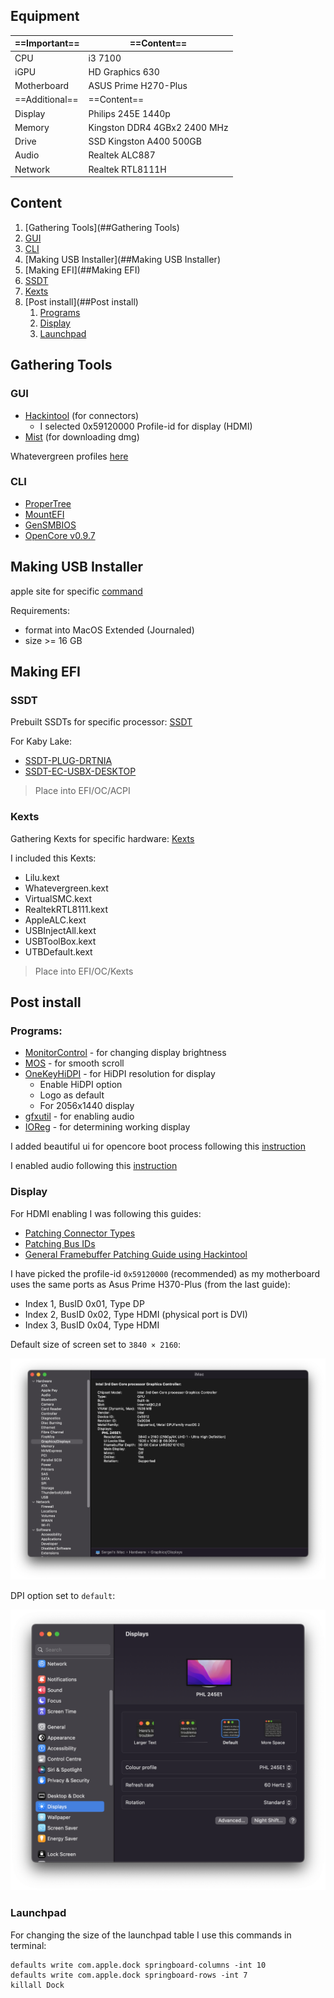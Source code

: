 ## Equipment

| ==Important== | ==Content== |
| ---- | ---- |
| CPU | i3 7100 |
| iGPU | HD Graphics 630 |
| Motherboard | ASUS Prime H270-Plus |
| ==Additional== | ==Content== |
| Display | Philips 245E 1440p |
| Memory | Kingston DDR4 4GBx2 2400 MHz |
| Drive | SSD Kingston A400 500GB |
| Audio | Realtek ALC887 |
| Network | Realtek RTL8111H |

## Content
1. [Gathering Tools](##Gathering Tools)
  1. [GUI](###GUI)
  2. [CLI](###CLI)
2. [Making USB Installer](##Making USB Installer)
3. [Making EFI](##Making EFI)
  1. [SSDT](###SSDT)
  2. [Kexts](###Kexts)
4. [Post install](##Post install)
   1. [Programs](###Programs)
   2. [Display](###Display)
   3. [Launchpad](###Launchpad)


## Gathering Tools
### GUI
- [Hackintool](https://github.com/benbaker76/Hackintool) (for connectors)
	- I selected 0x59120000 Profile-id for display (HDMI)
- [Mist](https://github.com/ninxsoft/Mist) (for downloading dmg)

Whatevergreen profiles [here](https://github.com/acidanthera/WhateverGreen/blob/master/Manual/FAQ.IntelHD.en.md)
### CLI
- [ProperTree](https://github.com/corpnewt/ProperTree)
- [MountEFI](https://github.com/corpnewt/MountEFI)
- [GenSMBIOS](https://github.com/corpnewt/GenSMBIOS)
- [OpenCore v0.9.7](https://github.com/acidanthera/OpenCorePkg/releases)

## Making USB Installer
apple site for specific [command](https://support.apple.com/en-us/101578)

Requirements:
- format into MacOS Extended (Journaled)
- size >= 16 GB

## Making EFI
### SSDT
Prebuilt SSDTs for specific processor: [SSDT](https://dortania.github.io/Getting-Started-With-ACPI/ssdt-methods/ssdt-prebuilt.html#intel-desktop-ssdts)

For Kaby Lake:
- [SSDT-PLUG-DRTNIA](https://github.com/dortania/Getting-Started-With-ACPI/blob/master/extra-files/compiled/SSDT-PLUG-DRTNIA.aml)
- [SSDT-EC-USBX-DESKTOP](https://github.com/dortania/Getting-Started-With-ACPI/blob/master/extra-files/compiled/SSDT-EC-USBX-DESKTOP.aml)

> Place into EFI/OC/ACPI
### Kexts
Gathering Kexts for specific hardware: [Kexts](https://dortania.github.io/OpenCore-Install-Guide/ktext.html#firmware-drivers)

I included this Kexts:
- Lilu.kext
- Whatevergreen.kext
- VirtualSMC.kext
- RealtekRTL8111.kext
- AppleALC.kext
- USBInjectAll.kext
- USBToolBox.kext
- UTBDefault.kext

> Place into EFI/OC/Kexts

## Post install
### Programs:

- [MonitorControl](https://github.com/MonitorControl/MonitorControl/releases) - for changing display brightness
- [MOS](https://mos.caldis.me) - for smooth scroll
- [OneKeyHiDPI](https://github.com/xzhih/one-key-hidpi) - for HiDPI resolution for display
	- Enable HiDPI option
	- Logo as default
	- For 2056x1440 display
- [gfxutil](https://github.com/acidanthera/gfxutil/releases) - for enabling audio
- [IOReg](https://github.com/khronokernel/IORegistryClone/blob/master/ioreg-302.zip) - for determining working display

I added beautiful ui for opencore boot process following this [instruction](https://dortania.github.io/OpenCore-Post-Install/cosmetic/gui.html)

I enabled audio following this [instruction](https://dortania.github.io/OpenCore-Post-Install/universal/audio.html)

### Display

For HDMI enabling I was following this guides: 

- [Patching Connector Types](https://dortania.github.io/OpenCore-Post-Install/gpu-patching/intel-patching/connector.html)
- [Patching Bus IDs](https://dortania.github.io/OpenCore-Post-Install/gpu-patching/intel-patching/busid.html#parsing-the-framebuffer)
- [General Framebuffer Patching Guide using Hackintool](https://www.tonymacx86.com/threads/guide-general-framebuffer-patching-guide-hdmi-black-screen-problem.269149/)

I have picked the profile-id `0x59120000` (recommended) as my motherboard uses the same ports as Asus Prime H370-Plus (from the last guide):
- Index 1, BusID 0x01, Type DP  
- Index 2, BusID 0x02, Type HDMI (physical port is DVI)  
- Index 3, BusID 0x04, Type HDMI

Default size of screen set to `3840 × 2160`:

![screen default size](./img/img_size.png)

DPI option set to `default`:

![DPI option](./img/img_size_option.png)

### Launchpad

For changing the size of the launchpad table I use this commands in terminal:

```shell
defaults write com.apple.dock springboard-columns -int 10
defaults write com.apple.dock springboard-rows -int 7 
killall Dock
```
